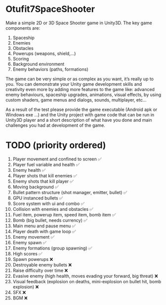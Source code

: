 # Otufit7SpaceShooter

Make a simple 2D or 3D Space Shooter game in Unity3D. The key game components are:
1. Spaceship
2. Enemies
3. Obstacles
4. Powerups (weapons, shield,...)
5. Scoring
6. Background environment
7. Enemy behaviors (paths, formations)

The game can be very simple or as complex as you want, it’s really up to you. You can
demonstrate your Unity game development skills and creativity even more by adding more
features to the game like: advanced enemy behaviours, spaceship upgrades, animations, visual
effects, by using custom shaders, game menus and dialogs, sounds, multiplayer, etc…

As a result of the test please provide the game executable (Android apk or Windows exe ...)
and the Unity project with game code that can be run in Unity3D player and a short description
of what have you done and main challenges you had at development of the game.

# TODO (priority ordered)
1. Player movement and confined to screen :white_check_mark:
2. Player fuel variable and health :white_check_mark:
3. Enemy health :white_check_mark:
4. Player shots that kill enemies :white_check_mark:
5. Enemy shots that kill player :white_check_mark:
6. Moving background :white_check_mark:
7. Bullet pattern structure (shot manager, emitter, bullet) :white_check_mark:
8. GPU instanced bullets :white_check_mark:
9. Score system  with ui and combo :white_check_mark:
10. Collision with enemies and obstacles :white_check_mark:
11. Fuel item, powerup item, speed item, bomb item :white_check_mark:
12. Bomb (big bullet, needs currency) :white_check_mark:
13. Main menu and pause menu :white_check_mark:
14. Player death with game loop :white_check_mark:
15. Enemy movement :white_check_mark:
16. Enemy spawn :white_check_mark:
17. Enemy formations (group spawning) :white_check_mark:
18. High scores :white_check_mark:
19. Spawn powerups :x:
20. Destroyable enemy bullets :x:
21. Raise difficulty over time :x:
22. Evasive enemy (high health, moves evading your forward, big threat) :x:
23. Visual feedback (explosion on deaths, mini-explosion on bullet hit, bomb explosion) :x:
24. SFX :x:
25. BGM :x: